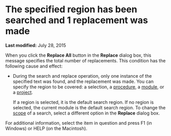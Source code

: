 
# The specified region has been searched and 1 replacement was made

 **Last modified:** July 28, 2015

When you click the  **Replace All** button in the **Replace** dialog box, this message specifies the total number of replacements. This condition has the following cause and effect:




- During the search and replace operation, only one instance of the specified text was found, and the replacement was made. You can specify the region to be covered: a selection, a  [procedure](b8bdf64f-5920-1ae9-16d0-b26d09524a30.md), a  [module](b8bdf64f-5920-1ae9-16d0-b26d09524a30.md), or a  [project](b8bdf64f-5920-1ae9-16d0-b26d09524a30.md).
    
    If a region is selected, it is the default search region. If no region is selected, the current module is the default search region. To change the  [scope](b8bdf64f-5920-1ae9-16d0-b26d09524a30.md) of a search, select a different option in the **Replace** dialog box.
    

For additional information, select the item in question and press F1 (in Windows) or HELP (on the Macintosh).
